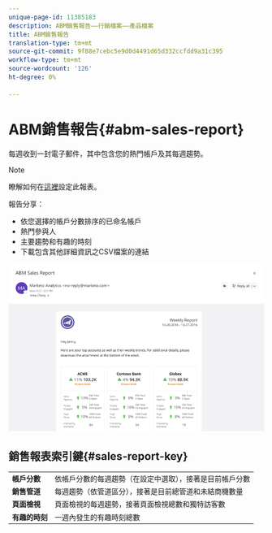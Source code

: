 ```yaml
---
unique-page-id: 11385183
description: ABM銷售報告——行銷檔案——產品檔案
title: ABM銷售報告
translation-type: tm+mt
source-git-commit: 9f88e7cebc5e9d0d4491d65d332ccfdd9a31c395
workflow-type: tm+mt
source-wordcount: '126'
ht-degree: 0%

---
```



# ABM銷售報告{#abm-sales-report}

每週收到一封電子郵件，其中包含您的熱門帳戶及其每週趨勢。

>[!NOTE]
>
>瞭解如何在[這裡](/help/marketo/product-docs/target-account-management/measure/abm-report-setup.md)設定此報表。

報告分享：

* 依您選擇的帳戶分數排序的已命名帳戶
* 熱門參與人
* 主要趨勢和有趣的時刻
* 下載包含其他詳細資訊之CSV檔案的連結

![](assets/one-4.png)

## 銷售報表索引鍵{#sales-report-key}

<table> 
 <tbody> 
  <tr> 
   <td><strong>帳戶分數</strong></td> 
   <td> 
    <div>
      依帳戶分數的每週趨勢（在設定中選取），接著是目前帳戶分數 
    </div></td> 
  </tr> 
  <tr> 
   <td><strong>銷售管道</strong></td> 
   <td> 
    <div>
      每週趨勢（依管道區分），接著是目前總管道和未結商機數量 
    </div></td> 
  </tr> 
  <tr> 
   <td><strong>頁面檢視</strong></td> 
   <td> 
    <div>
      頁面檢視的每週趨勢，接著頁面檢視總數和獨特訪客數 
    </div></td> 
  </tr> 
  <tr> 
   <td><strong>有趣的時刻</strong></td> 
   <td> 
    <div>
      一週內發生的有趣時刻總數 
    </div></td> 
  </tr> 
 </tbody> 
</table>